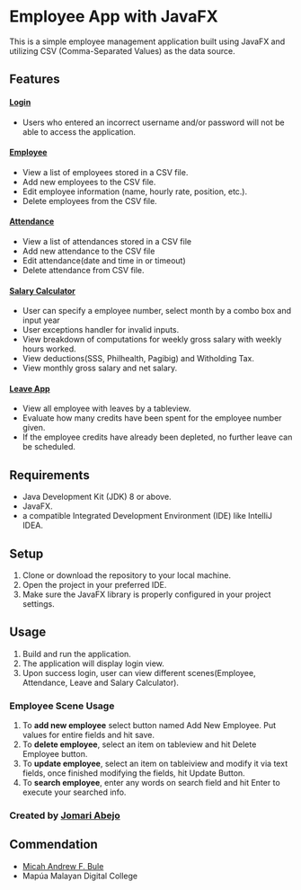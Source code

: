 # Employee App with JavaFX

This is a simple employee management application built using JavaFX and utilizing CSV (Comma-Separated Values) as the data source.

## Features
#### [Login](docs/uiPictures/1loginview.png)
- Users who entered an incorrect username and/or password will not be able to access the application. 
#### [Employee](docs/uiPictures/2employeeview.png)
- View a list of employees stored in a CSV file.
- Add new employees to the CSV file.
- Edit employee information (name, hourly rate, position, etc.).
- Delete employees from the CSV file.
#### [Attendance](docs/uiPictures/3attendanceview.png)
- View a list of attendances stored in a CSV file
- Add new attendance to the CSV file
- Edit attendance(date and time in or timeout)
- Delete attendance from CSV file.
#### [Salary Calculator](docs/uiPictures/5salaryview.png)
- User can specify a employee number, select month by a combo box and input year
- User exceptions handler for invalid inputs.
- View breakdown of computations for weekly gross salary with weekly hours worked.
- View deductions(SSS, Philhealth, Pagibig) and Witholding Tax.
- View monthly gross salary and net salary.
#### [Leave App](docs/uiPictures/4leavesview.png)
- View all employee with leaves by a tableview. 
- Evaluate how many credits have been spent for the employee number given.
- If the employee credits have already been depleted, no further leave can be scheduled.
## Requirements

- Java Development Kit (JDK) 8 or above.
- JavaFX.
- a compatible Integrated Development Environment (IDE) like IntelliJ IDEA.

## Setup

1. Clone or download the repository to your local machine.
2. Open the project in your preferred IDE.
3. Make sure the JavaFX library is properly configured in your project settings.

## Usage

1. Build and run the application.
2. The application will display login view.
3. Upon success login, user can view different scenes(Employee, Attendance, Leave and Salary Calculator).

### Employee Scene Usage
1. To <b>add new employee</b> select button named Add New Employee. Put values for entire fields and hit save.
2. To <b>delete employee</b>, select an item on tableview and hit Delete Employee button.
3. To <b>update employee</b>, select an item on tableiview and modify it via text fields, once finished modifying the fields, hit Update Button.
4. To <b>search employee</b>, enter any words on search field and hit Enter to execute your searched info.

### Created by [Jomari Abejo](https://www.instagram.com/reel/CuBs_WNNTjI/)

## Commendation
* [Micah Andrew F. Bule](https://github.com/mabule-mmdc/)
* Mapúa Malayan Digital College
